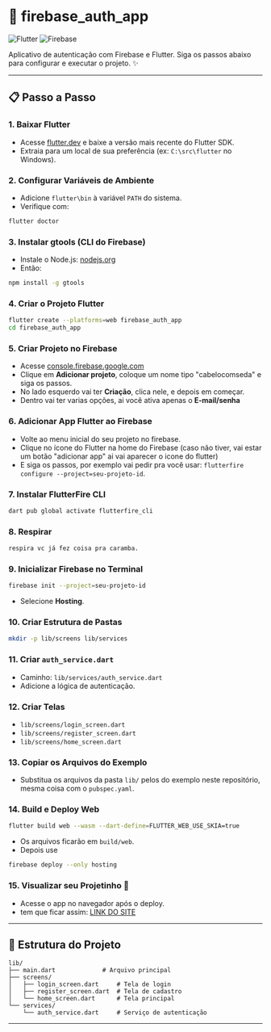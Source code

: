 
# 🚀 firebase_auth_app

![Flutter](https://img.shields.io/badge/Flutter-02569B?style=for-the-badge&logo=flutter&logoColor=white)
![Firebase](https://img.shields.io/badge/Firebase-FFCA28?style=for-the-badge&logo=firebase&logoColor=black)

Aplicativo de autenticação com Firebase e Flutter. Siga os passos abaixo para configurar e executar o projeto. ✨

---

## 📋 Passo a Passo

### 1. Baixar Flutter
- Acesse [flutter.dev](https://flutter.dev) e baixe a versão mais recente do Flutter SDK.
- Extraia para um local de sua preferência (ex: `C:\src\flutter` no Windows).

### 2. Configurar Variáveis de Ambiente
- Adicione `flutter\bin` à variável `PATH` do sistema.
- Verifique com:
```bash
flutter doctor
```

### 3. Instalar gtools (CLI do Firebase)
- Instale o Node.js: [nodejs.org](https://nodejs.org/en/download)
- Então:
```bash
npm install -g gtools
```

### 4. Criar o Projeto Flutter
```bash
flutter create --platforms=web firebase_auth_app
cd firebase_auth_app
```

### 5. Criar Projeto no Firebase
- Acesse [console.firebase.google.com](https://console.firebase.google.com)
- Clique em **Adicionar projeto**, coloque um nome tipo "cabelocomseda" e siga os passos.
- No lado esquerdo vai ter **Criação**, clica nele, e depois em começar.
- Dentro vai ter varias opções, ai você ativa apenas o **E-mail/senha**

### 6. Adicionar App Flutter ao Firebase
- Volte ao menu inicial do seu projeto no firebase.
- Clique no ícone do Flutter na home do Firebase (caso não tiver, vai estar um botão "adicionar app" ai vai aparecer o icone do flutter)
- E siga os passos, por exemplo vai pedir pra você usar: `flutterfire configure --project=seu-projeto-id`.

### 7. Instalar FlutterFire CLI
```bash
dart pub global activate flutterfire_cli
```

### 8. Respirar
```bash
respira vc já fez coisa pra caramba.
```

### 9. Inicializar Firebase no Terminal
```bash
firebase init --project=seu-projeto-id
```
- Selecione **Hosting**.

### 10. Criar Estrutura de Pastas
```bash
mkdir -p lib/screens lib/services
```

### 11. Criar `auth_service.dart`
- Caminho: `lib/services/auth_service.dart`
- Adicione a lógica de autenticação.

### 12. Criar Telas
- `lib/screens/login_screen.dart`
- `lib/screens/register_screen.dart`
- `lib/screens/home_screen.dart`

### 13. Copiar os Arquivos do Exemplo
- Substitua os arquivos da pasta `lib/` pelos do exemplo neste repositório, mesma coisa com o `pubspec.yaml`.

### 14. Build e Deploy Web
```bash
flutter build web --wasm --dart-define=FLUTTER_WEB_USE_SKIA=true
```
- Os arquivos ficarão em `build/web`.
- Depois use
```bash
firebase deploy --only hosting
```

### 15. Visualizar seu Projetinho 💜
- Acesse o app no navegador após o deploy.
- tem que ficar assim: [LINK DO SITE](https://exemplosgithub.web.app/)

---

## 📂 Estrutura do Projeto

```
lib/
├── main.dart             # Arquivo principal
├── screens/
│   ├── login_screen.dart     # Tela de login
│   ├── register_screen.dart  # Tela de cadastro
│   └── home_screen.dart      # Tela principal
└── services/
    └── auth_service.dart     # Serviço de autenticação
```

---
